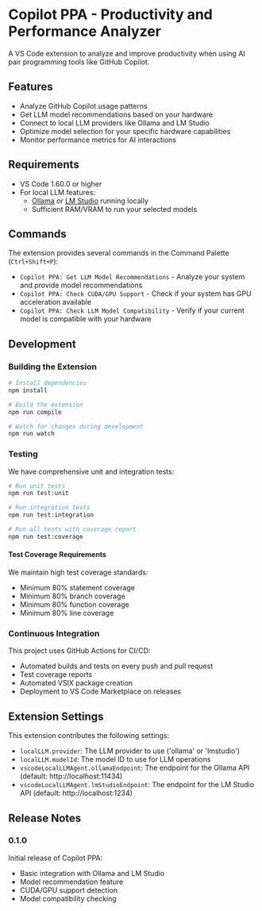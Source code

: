 # Copilot PPA - Productivity and Performance Analyzer

A VS Code extension to analyze and improve productivity when using AI pair programming tools like GitHub Copilot.

## Features

- Analyze GitHub Copilot usage patterns
- Get LLM model recommendations based on your hardware
- Connect to local LLM providers like Ollama and LM Studio
- Optimize model selection for your specific hardware capabilities
- Monitor performance metrics for AI interactions

## Requirements

- VS Code 1.60.0 or higher
- For local LLM features:
  - [Ollama](https://ollama.ai/) or [LM Studio](https://lmstudio.ai/) running locally
  - Sufficient RAM/VRAM to run your selected models

## Commands

The extension provides several commands in the Command Palette (`Ctrl+Shift+P`):

- `Copilot PPA: Get LLM Model Recommendations` - Analyze your system and provide model recommendations
- `Copilot PPA: Check CUDA/GPU Support` - Check if your system has GPU acceleration available
- `Copilot PPA: Check LLM Model Compatibility` - Verify if your current model is compatible with your hardware

## Development

### Building the Extension

```bash
# Install dependencies
npm install

# Build the extension
npm run compile

# Watch for changes during development
npm run watch
```

### Testing

We have comprehensive unit and integration tests:

```bash
# Run unit tests
npm run test:unit

# Run integration tests
npm run test:integration

# Run all tests with coverage report
npm run test:coverage
```

#### Test Coverage Requirements

We maintain high test coverage standards:
- Minimum 80% statement coverage
- Minimum 80% branch coverage
- Minimum 80% function coverage
- Minimum 80% line coverage

### Continuous Integration

This project uses GitHub Actions for CI/CD:

- Automated builds and tests on every push and pull request
- Test coverage reports
- Automated VSIX package creation
- Deployment to VS Code Marketplace on releases

## Extension Settings

This extension contributes the following settings:

* `localLLM.provider`: The LLM provider to use ('ollama' or 'lmstudio')
* `localLLM.modelId`: The model ID to use for LLM operations
* `vscodeLocalLLMAgent.ollamaEndpoint`: The endpoint for the Ollama API (default: http://localhost:11434)
* `vscodeLocalLLMAgent.lmStudioEndpoint`: The endpoint for the LM Studio API (default: http://localhost:1234)

## Release Notes

### 0.1.0

Initial release of Copilot PPA:
- Basic integration with Ollama and LM Studio
- Model recommendation feature
- CUDA/GPU support detection
- Model compatibility checking
